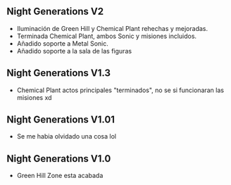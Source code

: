## Night Generations V2
- Iluminación de Green Hill y Chemical Plant rehechas y mejoradas.
- Terminada Chemical Plant, ambos Sonic y misiones incluidos.
- Añadido soporte a Metal Sonic.
- Añadido soporte a la sala de las figuras

## Night Generations V1.3
- Chemical Plant actos principales "terminados", no se si funcionaran las misiones xd

## Night Generations V1.01
- Se me habia olvidado una cosa lol

## Night Generations V1.0
- Green Hill Zone esta acabada
